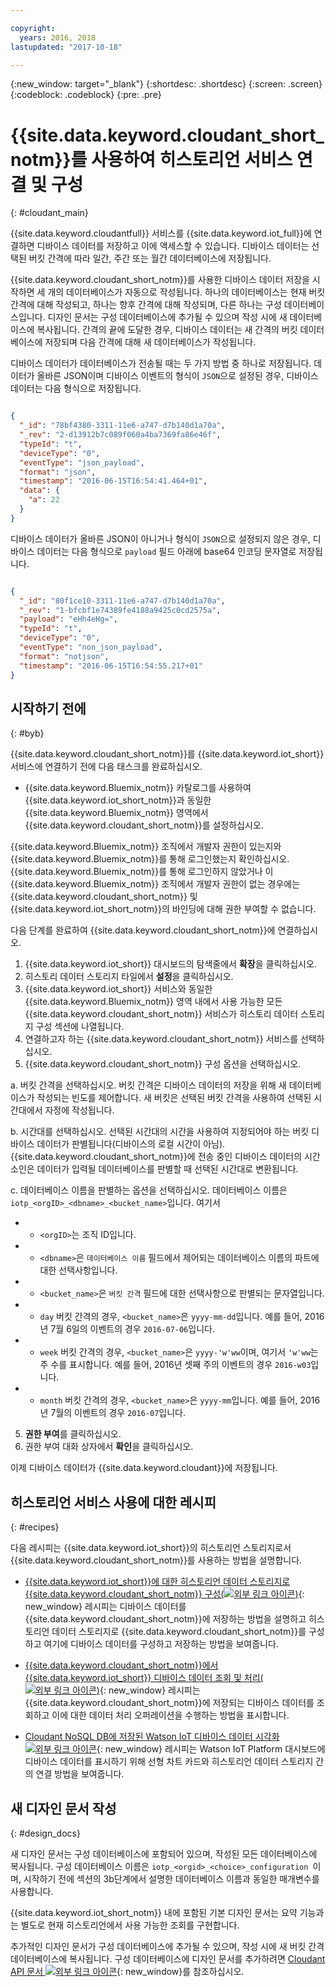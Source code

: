 ```yaml
---

copyright:
  years: 2016, 2018
lastupdated: "2017-10-18"

---
```


{:new_window: target="\_blank"}
{:shortdesc: .shortdesc}
{:screen: .screen}
{:codeblock: .codeblock}
{:pre: .pre}

# {{site.data.keyword.cloudant_short_notm}}를 사용하여 히스토리언 서비스 연결 및 구성  
{: #cloudant_main}

{{site.data.keyword.cloudantfull}} 서비스를 {{site.data.keyword.iot_full}}에 연결하면 디바이스 데이터를 저장하고 이에 액세스할 수 있습니다. 디바이스 데이터는 선택된 버킷 간격에 따라 일간, 주간 또는 월간 데이터베이스에 저장됩니다.

{{site.data.keyword.cloudant_short_notm}}를 사용한 디바이스 데이터 저장을 시작하면 세 개의 데이터베이스가 자동으로 작성됩니다. 하나의 데이터베이스는 현재 버킷 간격에 대해 작성되고, 하나는 향후 간격에 대해 작성되며, 다른 하나는 구성 데이터베이스입니다. 디자인 문서는 구성 데이터베이스에 추가될 수 있으며 작성 시에 새 데이터베이스에 복사됩니다. 간격의 끝에 도달한 경우, 디바이스 데이터는 새 간격의 버킷 데이터베이스에 저장되며 다음 간격에 대해 새 데이터베이스가 작성됩니다.

디바이스 데이터가 데이터베이스가 전송될 때는 두 가지 방법 중 하나로 저장됩니다. 데이터가 올바른 JSON이며 디바이스 이벤트의 형식이 `JSON`으로 설정된 경우, 디바이스 데이터는 다음 형식으로 저장됩니다.

```json

{
  "_id": "78bf4380-3311-11e6-a747-d7b140d1a70a",
  "_rev": "2-d13912b7c089f060a4ba7369fa86e46f",
  "typeId": "t",
  "deviceType": "0",
  "eventType": "json_payload",
  "format": "json",
  "timestamp": "2016-06-15T16:54:41.464+01",
  "data": {
    "a": 22
  }
}

```

디바이스 데이터가 올바른 JSON이 아니거나 형식이 `JSON`으로 설정되지 않은 경우, 디바이스 데이터는 다음 형식으로 `payload` 필드 아래에 base64 인코딩 문자열로 저장됩니다.

```json

{
  "_id": "80f1ce10-3311-11e6-a747-d7b140d1a70a",
  "_rev": "1-bfcbf1e74389fe4188a9425c0cd2575a",
  "payload": "eHh4eHg=",
  "typeId": "t",
  "deviceType": "0",
  "eventType": "non_json_payload",
  "format": "notjson",
  "timestamp": "2016-06-15T16:54:55.217+01"
}

```

## 시작하기 전에  
{: #byb}

{{site.data.keyword.cloudant_short_notm}}를 {{site.data.keyword.iot_short}} 서비스에 연결하기 전에 다음 태스크를 완료하십시오.

- {{site.data.keyword.Bluemix_notm}} 카탈로그를 사용하여 {{site.data.keyword.iot_short_notm}}과 동일한 {{site.data.keyword.Bluemix_notm}} 영역에서 {{site.data.keyword.cloudant_short_notm}}를 설정하십시오. 

{{site.data.keyword.Bluemix_notm}} 조직에서 개발자 권한이 있는지와 {{site.data.keyword.Bluemix_notm}}를 통해 로그인했는지 확인하십시오. {{site.data.keyword.Bluemix_notm}}를 통해 로그인하지 않았거나 이 {{site.data.keyword.Bluemix_notm}} 조직에서 개발자 권한이 없는 경우에는 {{site.data.keyword.cloudant_short_notm}} 및 {{site.data.keyword.iot_short_notm}}의 바인딩에 대해 권한 부여할 수 없습니다. 

다음 단계를 완료하여 {{site.data.keyword.cloudant_short_notm}}에 연결하십시오.

1. {{site.data.keyword.iot_short}} 대시보드의 탐색줄에서 **확장**을 클릭하십시오.
2. 히스토리 데이터 스토리지 타일에서 **설정**을 클릭하십시오.
2. {{site.data.keyword.iot_short}} 서비스와 동일한 {{site.data.keyword.Bluemix_notm}} 영역 내에서 사용 가능한 모든 {{site.data.keyword.cloudant_short_notm}} 서비스가 히스토리 데이터 스토리지 구성 섹션에 나열됩니다.
3. 연결하고자 하는 {{site.data.keyword.cloudant_short_notm}} 서비스를 선택하십시오.
4. {{site.data.keyword.cloudant_short_notm}} 구성 옵션을 선택하십시오.

  a. 버킷 간격을 선택하십시오. 버킷 간격은 디바이스 데이터의 저장을 위해 새 데이터베이스가 작성되는 빈도를 제어합니다. 새 버킷은 선택된 버킷 간격을 사용하여 선택된 시간대에서 자정에 작성됩니다.

  b. 시간대를 선택하십시오. 선택된 시간대의 시간을 사용하여 지정되어야 하는 버킷 디바이스 데이터가 판별됩니다(디바이스의 로컬 시간이 아님). {{site.data.keyword.cloudant_short_notm}}에 전송 중인 디바이스 데이터의 시간소인은 데이터가 입력될 데이터베이스를 판별할 때 선택된 시간대로 변환됩니다.

  c. 데이터베이스 이름을 판별하는 옵션을 선택하십시오. 데이터베이스 이름은 `iotp_<orgID>_<dbname>_<bucket_name>`입니다. 여기서

 +  * `<orgID>`는 조직 ID입니다.
 +  * `<dbname>`은 `데이터베이스 이름` 필드에서 제어되는 데이터베이스 이름의 파트에 대한 선택사항입니다.
 +  * `<bucket_name>`은 `버킷 간격` 필드에 대한 선택사항으로 판별되는 문자열입니다.
 +    * `day` 버킷 간격의 경우, `<bucket_name>`은 `yyyy-mm-dd`입니다.  예를 들어, 2016년 7월 6일의 이벤트의 경우 `2016-07-06`입니다.
 +    * `week` 버킷 간격의 경우, `<bucket_name>`은 `yyyy-'w'ww`이며, 여기서 `'w'ww`는 주 수를 표시합니다.  예를 들어, 2016년 셋째 주의 이벤트의 경우 `2016-w03`입니다.
 +    * `month` 버킷 간격의 경우, `<bucket_name>`은 `yyyy-mm`입니다.  예를 들어, 2016년 7월의 이벤트의 경우 `2016-07`입니다.

5. **권한 부여**를 클릭하십시오.
6. 권한 부여 대화 상자에서 **확인**을 클릭하십시오.

이제 디바이스 데이터가 {{site.data.keyword.cloudant}}에 저장됩니다.

## 히스토리언 서비스 사용에 대한 레시피  
{: #recipes}

다음 레시피는 {{site.data.keyword.iot_short}}의 히스토리언 스토리지로서 {{site.data.keyword.cloudant_short_notm}}를 사용하는 방법을 설명합니다.

- [{{site.data.keyword.iot_short}}에 대한 히스토리언 데이터 스토리지로 {{site.data.keyword.cloudant_short_notm}} 구성(![외부 링크 아이콘](../../icons/launch-glyph.svg "외부 링크 아이콘"))](https://developer.ibm.com/recipes/tutorials/cloudant-nosql-db-as-historian-data-storage-for-ibm-watson-iot-parti/){: new_window} 레시피는 디바이스 데이터를 {{site.data.keyword.cloudant_short_notm}}에 저장하는 방법을 설명하고 히스토리언 데이터 스토리지로 {{site.data.keyword.cloudant_short_notm}}를 구성하고 여기에 디바이스 데이터를 구성하고 저장하는 방법을 보여줍니다.

- [{{site.data.keyword.cloudant_short_notm}}에서 {{site.data.keyword.iot_short}} 디바이스 데이터 조회 및 처리(![외부 링크 아이콘](../../icons/launch-glyph.svg "외부 링크 아이콘"))](https://developer.ibm.com/recipes/tutorials/cloudant-nosql-db-as-historian-data-storage-for-ibm-watson-iot-partii){: new_window} 레시피는 {{site.data.keyword.cloudant_short_notm}}에 저장되는 디바이스 데이터를 조회하고 이에 대한 데이터 처리 오퍼레이션을 수행하는 방법을 표시합니다.

- [Cloudant NoSQL DB에 저장된 Watson IoT 디바이스 데이터 시각화 ![외부 링크 아이콘](../../icons/launch-glyph.svg "외부 링크 아이콘")](https://developer.ibm.com/recipes/?post_type=pnext_tutorial&p=27327){: new_window} 레시피는 Watson IoT Platform 대시보드에 디바이스 데이터를 표시하기 위해 선형 차트 카드와 히스토리언 데이터 스토리지 간의 연결 방법을 보여줍니다.


## 새 디자인 문서 작성  
{: #design_docs}

새 디자인 문서는 구성 데이터베이스에 포함되어 있으며, 작성된 모든 데이터베이스에 복사됩니다. 구성 데이터베이스 이름은 `iotp_<orgid>_<choice>_configuration
`이며, 시작하기 전에 섹션의 3b단계에서 설명한 데이터베이스 이름과 동일한 매개변수를 사용합니다.

{{site.data.keyword.iot_short_notm}} 내에 포함된 기본 디자인 문서는 요약 기능과는 별도로 현재 히스토리언에서 사용 가능한 조회를 구현합니다.

추가적인 디자인 문서가 구성 데이터베이스에 추가될 수 있으며, 작성 시에 새 버킷 간격 데이터베이스에 복사됩니다. 구성 데이터베이스에 디자인 문서를 추가하려면 [Cloudant API 문서 ![외부 링크 아이콘](../icons/launch-glyph.svg "외부 링크 아이콘")](https://docs.cloudant.com/document.html){: new_window}를 참조하십시오.

<!--  # Related links
{: #rellinks}
* [Querying your {{site.data.keyword.cloudant_short_notm}}](link) -->

